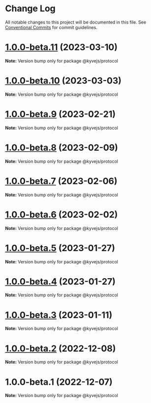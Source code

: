 # Change Log

All notable changes to this project will be documented in this file.
See [Conventional Commits](https://conventionalcommits.org) for commit guidelines.

# [1.0.0-beta.11](https://github.com/KYVENetwork/kyvejs/compare/@kyvejs/protocol@1.0.0-beta.10...@kyvejs/protocol@1.0.0-beta.11) (2023-03-10)

**Note:** Version bump only for package @kyvejs/protocol

# [1.0.0-beta.10](https://github.com/KYVENetwork/kyvejs/compare/@kyvejs/protocol@1.0.0-beta.9...@kyvejs/protocol@1.0.0-beta.10) (2023-03-03)

**Note:** Version bump only for package @kyvejs/protocol

# [1.0.0-beta.9](https://github.com/KYVENetwork/kyvejs/compare/@kyvejs/protocol@1.0.0-beta.8...@kyvejs/protocol@1.0.0-beta.9) (2023-02-21)

**Note:** Version bump only for package @kyvejs/protocol

# [1.0.0-beta.8](https://github.com/KYVENetwork/kyvejs/compare/@kyvejs/protocol@1.0.0-beta.7...@kyvejs/protocol@1.0.0-beta.8) (2023-02-09)

**Note:** Version bump only for package @kyvejs/protocol

# [1.0.0-beta.7](https://github.com/KYVENetwork/kyvejs/compare/@kyvejs/protocol@1.0.0-beta.6...@kyvejs/protocol@1.0.0-beta.7) (2023-02-06)

**Note:** Version bump only for package @kyvejs/protocol

# [1.0.0-beta.6](https://github.com/KYVENetwork/kyvejs/compare/@kyvejs/protocol@1.0.0-beta.5...@kyvejs/protocol@1.0.0-beta.6) (2023-02-02)

**Note:** Version bump only for package @kyvejs/protocol

# [1.0.0-beta.5](https://github.com/KYVENetwork/kyvejs/compare/@kyvejs/protocol@1.0.0-beta.4...@kyvejs/protocol@1.0.0-beta.5) (2023-01-27)

**Note:** Version bump only for package @kyvejs/protocol

# [1.0.0-beta.4](https://github.com/KYVENetwork/kyvejs/compare/@kyvejs/protocol@1.0.0-beta.3...@kyvejs/protocol@1.0.0-beta.4) (2023-01-27)

**Note:** Version bump only for package @kyvejs/protocol

# [1.0.0-beta.3](https://github.com/KYVENetwork/kyvejs/compare/@kyvejs/protocol@1.0.0-beta.2...@kyvejs/protocol@1.0.0-beta.3) (2023-01-11)

**Note:** Version bump only for package @kyvejs/protocol

# [1.0.0-beta.2](https://github.com/KYVENetwork/kyvejs/compare/@kyvejs/protocol@1.0.0-beta.1...@kyvejs/protocol@1.0.0-beta.2) (2022-12-08)

**Note:** Version bump only for package @kyvejs/protocol

# 1.0.0-beta.1 (2022-12-07)

**Note:** Version bump only for package @kyvejs/protocol
